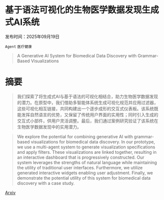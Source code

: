 # 基于语法可视化的生物医学数据发现生成式AI系统

发布时间：2025年09月19日

`Agent` `医疗健康`

> A Generative AI System for Biomedical Data Discovery with Grammar-Based Visualizations

# 摘要

> 我们探索了将生成式AI与基于语法的可视化相结合，助力生物医学数据发现的潜力。在原型中，我们借助多智能体系统生成可视化规范并应用过滤器，这些可视化相互链接，共同构建出一个逐步成形的交互式仪表板。该系统既能发挥自然语言的优势，又保留了传统用户界面的实用性；同时引入生成的交互式小部件，供用户灵活调整。最后，我们通过案例研究验证了该系统在生物医学数据发现中的实用潜力。

> We explore the potential for combining generative AI with grammar-based visualizations for biomedical data discovery. In our prototype, we use a multi-agent system to generate visualization specifications and apply filters. These visualizations are linked together, resulting in an interactive dashboard that is progressively constructed. Our system leverages the strengths of natural language while maintaining the utility of traditional user interfaces. Furthermore, we utilize generated interactive widgets enabling user adjustment. Finally, we demonstrate the potential utility of this system for biomedical data discovery with a case study.

[Arxiv](https://arxiv.org/abs/2509.16454)